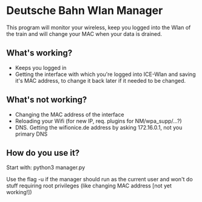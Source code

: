 # Deutsche Bahn Wlan Manager

This program will monitor your wireless, 
keep you logged into the Wlan of the train 
and will change your MAC when your data is drained.


## What's working?
- Keeps you logged in
- Getting the interface with which you're logged into 
ICE-Wlan and saving it's MAC address, to change it back 
later if it needed to be changed.

## What's not working?
- Changing the MAC address of the interface
- Reloading your Wifi (for new IP, req. plugins for NM/wpa_supp/...?)
- DNS. Getting the wifionice.de address by asking 172.16.0.1, not you primary DNS

## How do you use it?
Start with: python3 manager.py
  
Use the flag -u if the manager should run as the 
current user and won't do stuff requiring root 
privileges (like changing MAC address [not yet working!])